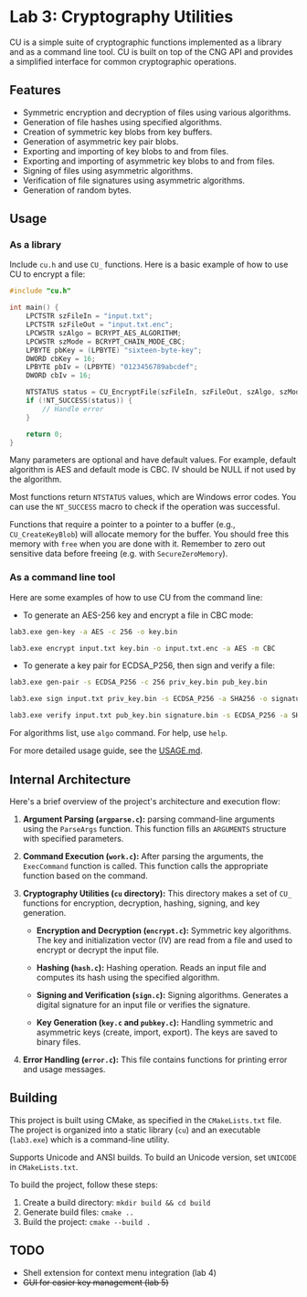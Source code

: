 # Lab 3: Cryptography Utilities

CU is a simple suite of cryptographic functions implemented as a library and as a command line tool. CU is built on top of the CNG API and provides a simplified interface for common cryptographic operations.

## Features

- Symmetric encryption and decryption of files using various algorithms.
- Generation of file hashes using specified algorithms.
- Creation of symmetric key blobs from key buffers.
- Generation of asymmetric key pair blobs.
- Exporting and importing of key blobs to and from files.
- Exporting and importing of asymmetric key blobs to and from files.
- Signing of files using asymmetric algorithms.
- Verification of file signatures using asymmetric algorithms.
- Generation of random bytes.

## Usage

### As a library

Include `cu.h` and use `CU_` functions. Here is a basic example of how to use CU to encrypt a file:

```c
#include "cu.h"

int main() {
    LPCTSTR szFileIn = "input.txt";
    LPCTSTR szFileOut = "input.txt.enc";
    LPCWSTR szAlgo = BCRYPT_AES_ALGORITHM;
    LPCWSTR szMode = BCRYPT_CHAIN_MODE_CBC;
    LPBYTE pbKey = (LPBYTE) "sixteen-byte-key";
    DWORD cbKey = 16;
    LPBYTE pbIv = (LPBYTE) "0123456789abcdef";
    DWORD cbIv = 16;

    NTSTATUS status = CU_EncryptFile(szFileIn, szFileOut, szAlgo, szMode, pbKey, cbKey, pbIv, cbIv);
    if (!NT_SUCCESS(status)) {
        // Handle error
    }

    return 0;
}
```

Many parameters are optional and have default values. For example, default algorithm is AES and default mode is CBC. IV should be NULL if not used by the algorithm.

Most functions return `NTSTATUS` values, which are Windows error codes. You can use the `NT_SUCCESS` macro to check if the operation was successful.

Functions that require a pointer to a pointer to a buffer (e.g., `CU_CreateKeyBlob`) will allocate memory for the buffer. You should free this memory with `free` when you are done with it. Remember to zero out sensitive data before freeing (e.g. with `SecureZeroMemory`).

### As a command line tool

Here are some examples of how to use CU from the command line:

- To generate an AES-256 key and encrypt a file in CBC mode:

```bash
lab3.exe gen-key -a AES -c 256 -o key.bin
```

```bash
lab3.exe encrypt input.txt key.bin -o input.txt.enc -a AES -m CBC
```

- To generate a key pair for ECDSA_P256, then sign and verify a file:

```bash
lab3.exe gen-pair -s ECDSA_P256 -c 256 priv_key.bin pub_key.bin
```

```bash
lab3.exe sign input.txt priv_key.bin -s ECDSA_P256 -a SHA256 -o signature.bin
```

```bash
lab3.exe verify input.txt pub_key.bin signature.bin -s ECDSA_P256 -a SHA256
```

For algorithms list, use `algo` command. For help, use `help`.

For more detailed usage guide, see the [USAGE.md](USAGE.md).


## Internal Architecture

Here's a brief overview of the project's architecture and execution flow:

1. **Argument Parsing (`argparse.c`):** parsing command-line arguments using the `ParseArgs` function. This function fills an `ARGUMENTS` structure with specified parameters.

2. **Command Execution (`work.c`):** After parsing the arguments, the `ExecCommand` function is called. This function calls the appropriate function based on the command.

3. **Cryptography Utilities (`cu` directory):** This directory makes a set of `CU_` functions for encryption, decryption, hashing, signing, and key generation.

    - **Encryption and Decryption (`encrypt.c`):** Symmetric key algorithms. The key and initialization vector (IV) are read from a file and used to encrypt or decrypt the input file.

    - **Hashing (`hash.c`):** Hashing operation. Reads an input file and computes its hash using the specified algorithm.

    - **Signing and Verification (`sign.c`):** Signing algorithms. Generates a digital signature for an input file or verifies the signature.

    - **Key Generation (`key.c` and `pubkey.c`):** Handling symmetric and asymmetric keys (create, import, export). The keys are saved to binary files.

4. **Error Handling (`error.c`):** This file contains functions for printing error and usage messages.


## Building

This project is built using CMake, as specified in the `CMakeLists.txt` file. The project is organized into a static library (`cu`) and an executable (`lab3.exe`) which is a command-line utility.

Supports Unicode and ANSI builds. To build an Unicode version, set `UNICODE` in `CMakeLists.txt`.

To build the project, follow these steps:

1. Create a build directory: `mkdir build && cd build`
2. Generate build files: `cmake ..`
3. Build the project: `cmake --build .`

## TODO

- Shell extension for context menu integration (lab 4)
- ~~GUI for easier key management (lab 5)~~ 
